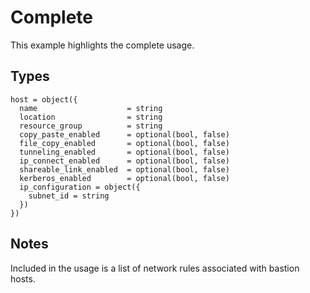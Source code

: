 # Complete

This example highlights the complete usage.

## Types

```hcl
host = object({
  name                    = string
  location                = string
  resource_group          = string
  copy_paste_enabled      = optional(bool, false)
  file_copy_enabled       = optional(bool, false)
  tunneling_enabled       = optional(bool, false)
  ip_connect_enabled      = optional(bool, false)
  shareable_link_enabled  = optional(bool, false)
  kerberos_enabled        = optional(bool, false)
  ip_configuration = object({
    subnet_id = string
  })
})
```

## Notes

Included in the usage is a list of network rules associated with bastion hosts.

